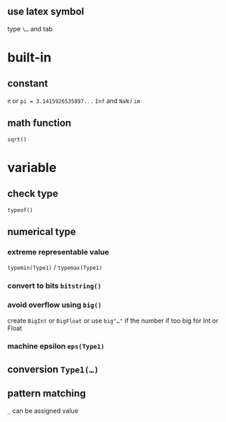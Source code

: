 ## use latex symbol
type `\…` and tab

# built-in
## constant
`π` or `pi = 3.1415926535897...`
`Inf` and `NaN`
$i$ `im`
## math function
`sqrt()`

# variable
## check type
`typeof()`
## numerical type
### extreme representable value
`typemin(Type1)` / `typemax(Type1)`
### convert to bits `bitstring()`
### avoid overflow using `big()`
create `BigInt` or `BigFloat`
or use `big"…"` if the number if too big for Int or Float
### machine epsilon `eps(Type1)`
## conversion `Type1(…)`

## pattern matching
`_` can be assigned value

